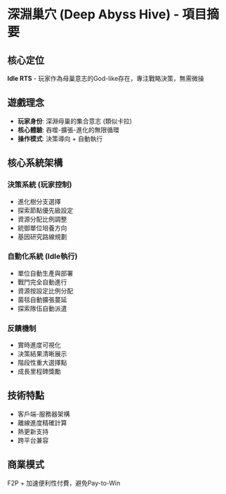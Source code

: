 # 深淵巢穴 (Deep Abyss Hive) - 項目摘要

## 核心定位
**Idle RTS** - 玩家作為母巢意志的God-like存在，專注戰略決策，無需微操

## 遊戲理念
- **玩家身份**: 深淵母巢的集合意志 (類似卡拉)
- **核心體驗**: 吞噬-擴張-進化的無限循環
- **操作模式**: 決策導向 + 自動執行

## 核心系統架構

### 決策系統 (玩家控制)
- 進化樹分支選擇
- 探索節點優先級設定  
- 資源分配比例調整
- 統御單位培養方向
- 基因研究路線規劃

### 自動化系統 (Idle執行)
- 單位自動生產與部署
- 戰鬥完全自動進行
- 資源按設定比例分配
- 菌毯自動擴張蔓延
- 探索隊伍自動派遣

### 反饋機制
- 實時進度可視化
- 決策結果清晰展示
- 階段性重大選擇點
- 成長里程碑獎勵

## 技術特點
- 客戶端-服務器架構
- 離線進度精確計算
- 熱更新支持
- 跨平台兼容

## 商業模式
F2P + 加速便利性付費，避免Pay-to-Win
